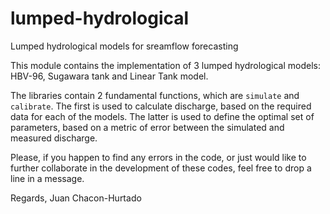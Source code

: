 # lumped-hydrological
Lumped hydrological models for sreamflow forecasting

This module contains the implementation of 3 lumped hydrological models: HBV-96, Sugawara tank and Linear Tank model.

The libraries contain 2 fundamental functions, which are `simulate` and `calibrate`. The first is used to calculate discharge, based on the required data for each of the models. The latter is used to define the optimal set of parameters, based on a metric of error between the simulated and measured discharge.

Please, if you happen to find any errors in the code, or just would like to further collaborate in the development of these codes, feel free to drop a line in a message.

Regards,
Juan Chacon-Hurtado
